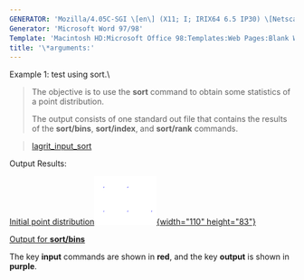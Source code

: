 ```yaml
---
GENERATOR: 'Mozilla/4.05C-SGI \[en\] (X11; I; IRIX64 6.5 IP30) \[Netscape\]'
Generator: 'Microsoft Word 97/98'
Template: 'Macintosh HD:Microsoft Office 98:Templates:Web Pages:Blank Web Page'
title: '\*arguments:'
---
```


Example 1: test using sort.\

> The objective is to use the **sort** command to obtain some statistics
> of a point distribution.
>
> The output consists of one standard out file that contains the results
> of the **sort/bins**, **sort/index**, and **sort/rank** commands.

> [lagrit\_input\_sort](../input_output/lagrit_input_sort)
>
Output Results:

[Initial point
distribution](image/sort.gif)[![](image/sort_tn.gif){width="110"
height="83"}](image/sort.gif)

[Output for **sort/bins**](sort_output2)

The key **input** commands are shown in **red**, and the key **output**
is shown in **purple**.
